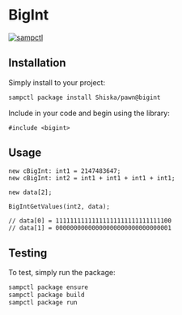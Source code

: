 # BigInt

[![sampctl](https://img.shields.io/badge/sampctl-bigint-2f2f2f.svg?style=for-the-badge)](https://github.com/Shiska/pawn/tree/bigint)

## Installation

Simply install to your project:

```bash
sampctl package install Shiska/pawn@bigint
```

Include in your code and begin using the library:

```pawn
#include <bigint>
```

## Usage

```pawn
new cBigInt: int1 = 2147483647;
new cBigInt: int2 = int1 + int1 + int1 + int1;

new data[2];

BigIntGetValues(int2, data);

// data[0] = 11111111111111111111111111111100
// data[1] = 00000000000000000000000000000001
```

## Testing

To test, simply run the package:

```bash
sampctl package ensure
sampctl package build
sampctl package run
```